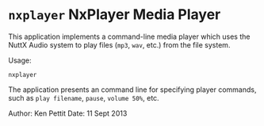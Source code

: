 `nxplayer` NxPlayer Media Player
================================

This application implements a command-line media player which uses the
NuttX Audio system to play files (`mp3`, `wav`, etc.) from the file
system.

Usage:

    nxplayer

The application presents an command line for specifying player commands,
such as `play filename`, `pause`, `volume 50%`, etc.

Author: Ken Pettit Date: 11 Sept 2013
